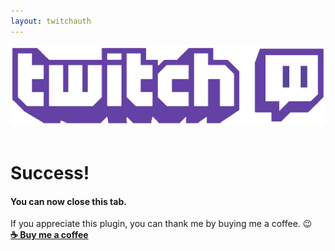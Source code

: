 ```yaml
---
layout: twitchauth
---
```


<img src="/images/twitchbanner.png" class="logo"/>  
<div class="clearFloat">&nbsp;</div>

# Success!
#### You can now close this tab.
If you appreciate this plugin, you can thank me by buying me a coffee. 😉  
<b><a href="https://paypal.me/BarRaider">☕ Buy me a coffee</a></b>

